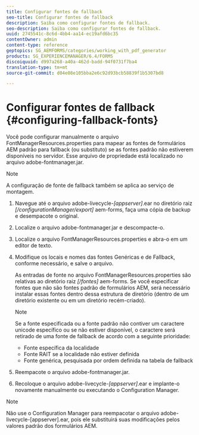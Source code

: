 ```yaml
---
title: Configurar fontes de fallback
seo-title: Configurar fontes de fallback
description: Saiba como configurar fontes de fallback.
seo-description: Saiba como configurar fontes de fallback.
uuid: 2745541c-8c6d-4bb4-aa14-ec19afd6bc35
contentOwner: admin
content-type: reference
geptopics: SG_AEMFORMS/categories/working_with_pdf_generator
products: SG_EXPERIENCEMANAGER/6.4/FORMS
discoiquuid: d997a268-a40a-462d-badd-94f0731f7ba4
translation-type: tm+mt
source-git-commit: d04e08e105bba2e6c92d93bcb58839f1b5307bd8

---
```



# Configurar fontes de fallback {#configuring-fallback-fonts}

Você pode configurar manualmente o arquivo FontManagerResources.properties para mapear as fontes de formulários AEM padrão para fallback (ou substituto) se as fontes padrão não estiverem disponíveis no servidor. Esse arquivo de propriedade está localizado no arquivo adobe-fontmanager.jar.

>[!NOTE]
>
>A configuração de fonte de fallback também se aplica ao serviço de montagem.

1. Navegue até o arquivo adobe-livecycle-*[appserver]*.ear no diretório raiz *[/configurationManager/export]* aem-forms, faça uma cópia de backup e desempacote o original.
1. Localize o arquivo adobe-fontmanager.jar e descompacte-o.
1. Localize o arquivo FontManagerResources.properties e abra-o em um editor de texto.
1. Modifique os locais e nomes das fontes Genéricas e de Fallback, conforme necessário, e salve o arquivo.

   As entradas de fonte no arquivo FontManagerResources.properties são relativas ao diretório raiz *[/fontes]* aem-forms. Se você especificar fontes que não são fontes padrão de formulários AEM, será necessário instalar essas fontes dentro dessa estrutura de diretório (dentro de um diretório existente ou em um diretório recém-criado).

   >[!NOTE]
   >
   >Se a fonte especificada ou a fonte padrão não contiver um caractere unicode específico ou se não estiver disponível, o caractere será retirado de uma fonte de fallback de acordo com a seguinte prioridade:

   * Fonte específica da localidade
   * Fonte RAIT se a localidade não estiver definida
   * Fonte genérica, pesquisada por ordem definida na tabela de fallback

1. Reempacote o arquivo adobe-fontmanager.jar.
1. Recoloque o arquivo adobe-livecycle-*[appserver]*.ear e implante-o novamente manualmente ou executando o Configuration Manager.

>[!NOTE]
>
>Não use o Configuration Manager para reempacotar o arquivo adobe-livecycle-[appserver].ear, pois ele substituirá suas modificações pelos valores padrão dos formulários AEM.


